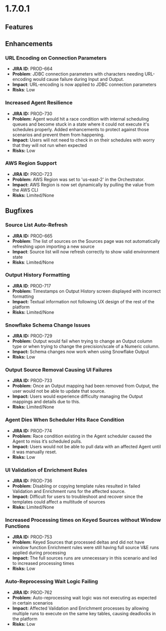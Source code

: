 # 1.7.0.1

## Features

## Enhancements

### URL Encoding on Connection Parameters

* **JIRA ID**: PROD-664
* **Problem**: JDBC connection parameters with characters needing URL-encoding would cause failure during Input and Output.
* **Impact**: URL-encoding is now applied to JDBC connection parameters
* **Risks**: Low

### Increased Agent Resilience

* **JIRA ID:** PROD-730
* **Problem:** Agent would hit a race condition with internal scheduling queues and become stuck in a state where it could not execute it's schedules properly. Added enhancements to protect against those scenarios and prevent them from happening.
* **Impact:** Users will not need to check in on their schedules with worry that they will not run when expected
* **Risks:** Low

### AWS Region Support

* **JIRA ID:** PROD-723
* **Problem:** AWS Region was set to 'us-east-2' in the Orchestrator.
* **Impact:** AWS Region is now set dynamically by pulling the value from the AWS CLI
* **Risks:** Limited/None

## Bugfixes

### Source List Auto-Refresh

* **JIRA ID:** PROD-665
* **Problem**: The list of sources on the Sources page was not automatically refreshing upon importing a new source
* **Impact**: Source list will now refresh correctly to show valid environment state
* **Risks**: Limited/None

### Output History Formatting

* **JIRA ID**: PROD-717
* **Problem:** Timestamps on Output History screen displayed with incorrect formatting
* **Impact:** Textual information not following UX design of the rest of the platform
* **Risks:** Limited/None

### Snowflake Schema Change Issues

* **JIRA ID:** PROD-729
* **Problem:** Output would fail when trying to change an Output column type or when trying to change the precision/scale of a Numeric column.
* **Impact:** Schema changes now work when using Snowflake Output
* **Risks:** Low

### Output Source Removal Causing UI Failures

* **JIRA ID:** PROD-733
* **Problem:** Once an Output mapping had been removed from Output, the user would not be able to update that source.
* **Impact:** Users would experience difficulty managing the Output mappings and details due to this.
* **Risks:** Limited/None

### Agent Dies When Scheduler Hits Race Condition

* **JIRA ID:** PROD-774
* **Problem:** Race condition existing in the Agent scheduler caused the Agent to miss it’s scheduled pulls.
* **Impact:** Users would not be able to pull data with an affected Agent until it was manually reset.
* **Risks:** Low

### UI Validation of Enrichment Rules

* **JIRA ID:** PROD-736
* **Problem:** Disabling or copying template rules resulted in failed Validation and Enrichment runs for the affected source.
* **Impact:** Difficult for users to troubleshoot and recover since the templates could affect a multitude of sources
* **Risks:** Limited/None

### Increased Processing times on Keyed Sources without Window Functions

* **JIRA ID:** PROD-753
* **Problem:** Keyed Sources that processed deltas and did not have window function Enrichment rules were still having full source V&E runs applied during processing
* **Impact:** The full sources runs are unnecessary in this scenario and led to increased processing times
* **Risks:** Low

### Auto-Reprocessing Wait Logic Failing

* **JIRA ID:** PROD-762
* **Problem:** Auto-reprocessing wait logic was not executing as expected in certain scenarios
* **Impact:** Affected Validation and Enrichment processes by allowing multiple runs to execute on the same key tables, causing deadlocks in the platform
* **Risks:** Low











